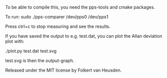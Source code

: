 To be able to compile this, you need the pps-tools and cmake packages.

To run:
sudo ./pps-comparer /dev/pps0 /dev/pps1

Press ctrl+c to stop measuring and see the results.

If you have saved the output to e.g. test.dat, you can plot the Allan deviation plot with:

./plot.py test.dat test.svg

test.svg is then the output-graph.


Released under the MIT license by Folkert van Heusden.
